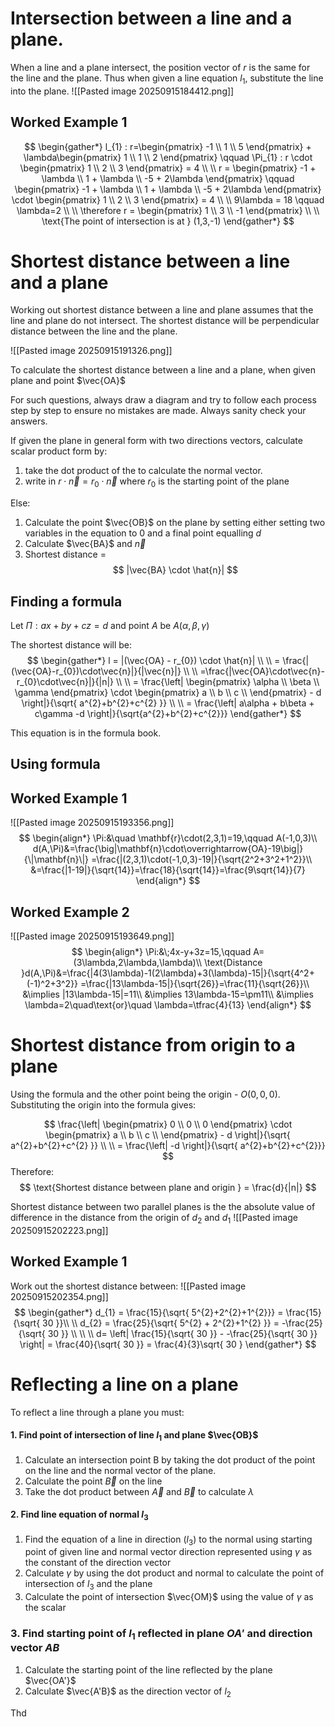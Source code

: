 # Intersection between a line and a plane. 
When a line and a plane intersect, the position vector of $r$ is the same for the line and the plane. Thus when given a line equation $l_{1}$, substitute the line into the plane. 
![[Pasted image 20250915184412.png]]

## Worked Example 1
$$
\begin{gather*}
l_{1} : r=\begin{pmatrix}
-1 \\
1 \\
5
\end{pmatrix} + \lambda\begin{pmatrix}
1 \\
1 \\
2
\end{pmatrix} \qquad \Pi_{1} : r \cdot \begin{pmatrix}
1 \\
2 \\
3
\end{pmatrix} = 4 \\ \\ 
r = \begin{pmatrix}
-1 + \lambda \\
1 + \lambda \\
-5 + 2\lambda
\end{pmatrix} \qquad \begin{pmatrix}
-1 + \lambda \\
1 + \lambda \\
-5 + 2\lambda
\end{pmatrix} \cdot \begin{pmatrix}
1 \\
2 \\
3
\end{pmatrix} = 4 \\ \\
9\lambda = 18 \qquad \lambda=2 \\ \\
\therefore r = \begin{pmatrix}
1 \\
3 \\
-1
\end{pmatrix} \\ \\
\text{The point of intersection is at } (1,3,-1)
\end{gather*}
$$

# Shortest distance between a line and a plane
Working out shortest distance between a line and plane assumes that the line and plane do not intersect. The shortest distance will be perpendicular distance between the line and the plane. 

![[Pasted image 20250915191326.png]]

To calculate the shortest distance between a line and a plane, when given plane and point $\vec{OA}$

For such questions, always draw a diagram and try to follow each process step by step to ensure no mistakes are made. Always sanity check your answers.

If given the plane in general form with two directions vectors, calculate scalar product form by:
1. take the dot product of the to calculate the normal vector. 
2. write in $r \cdot  \vec{n} = r_{0} \cdot  \vec{n}$ where $r_{0}$ is the starting point of the plane

Else:
1. Calculate the point $\vec{OB}$ on the plane by setting either setting two variables in the equation to 0 and a final point equalling $d$
2. Calculate $\vec{BA}$ and $\vec{n}$
3. Shortest distance = 
$$
|\vec{BA} \cdot  \hat{n}|
$$
## Finding a formula

Let $\Pi : ax+by+cz=d$ and point $A$ be $A(\alpha,\beta,\gamma)$

The shortest distance will be:
$$
\begin{gather*}
l = |(\vec{OA} - r_{0}) \cdot \hat{n}| \\ \\
= \frac{|(\vec{OA}-r_{0})\cdot\vec{n}|}{|\vec{n}|} \\ \\
=\frac{|\vec{OA}\cdot\vec{n}-r_{0}\cdot\vec{n}|}{|n|} \\ \\
= \frac{\left| \begin{pmatrix}
\alpha \\
\beta \\
\gamma
\end{pmatrix} \cdot \begin{pmatrix}
a \\
b \\
c \\
\end{pmatrix} - d \right|}{\sqrt{ a^{2}+b^{2}+c^{2} }} \\ \\
= \frac{\left| a\alpha + b\beta + c\gamma -d \right|}{\sqrt{a^{2}+b^{2}+c^{2}}}
\end{gather*}
$$

This equation is in the formula book.

## Using formula
## Worked Example 1
![[Pasted image 20250915193356.png]]
$$
\begin{align*}
\Pi:&\quad \mathbf{r}\cdot(2,3,1)=19,\qquad A(-1,0,3)\\
d(A,\Pi)&=\frac{\big|\mathbf{n}\cdot\overrightarrow{OA}-19\big|}{\|\mathbf{n}\|}
=\frac{|(2,3,1)\cdot(-1,0,3)-19|}{\sqrt{2^2+3^2+1^2}}\\
&=\frac{|1-19|}{\sqrt{14}}=\frac{18}{\sqrt{14}}=\frac{9\sqrt{14}}{7}
\end{align*}
$$

## Worked Example 2
![[Pasted image 20250915193649.png]]
$$
\begin{align*}
\Pi:&\;4x-y+3z=15,\qquad A=(3\lambda,2\lambda,\lambda)\\
\text{Distance }d(A,\Pi)&=\frac{|4(3\lambda)-1(2\lambda)+3(\lambda)-15|}{\sqrt{4^2+(-1)^2+3^2}}
=\frac{|13\lambda-15|}{\sqrt{26}}=\frac{11}{\sqrt{26}}\\
&\implies |13\lambda-15|=11\\
&\implies 13\lambda-15=\pm11\\
&\implies \lambda=2\quad\text{or}\quad \lambda=\tfrac{4}{13}
\end{align*}
$$

# Shortest distance from origin to a plane
Using the formula and the other point being the origin - $O(0,0,0)$. Substituting the origin into the formula gives:

$$
\frac{\left| \begin{pmatrix}
0 \\
0 \\
0
\end{pmatrix} \cdot \begin{pmatrix}
a \\
b \\
c \\
\end{pmatrix} - d \right|}{\sqrt{ a^{2}+b^{2}+c^{2} }} \\ \\
= \frac{\left|  -d \right|}{\sqrt{  a^{2}+b^{2}+c^{2}}}
$$Therefore:
$$
\text{Shortest distance between plane and origin } = \frac{d}{|n|}
$$

Shortest distance between two parallel planes is the the absolute value of difference in the distance from the origin of $d_{2}$ and $d_{1}$
![[Pasted image 20250915202223.png]]
## Worked Example 1
Work out the shortest distance between:
![[Pasted image 20250915202354.png]]
$$
\begin{gather*}
d_{1} = \frac{15}{\sqrt{ 5^{2}+2^{2}+1^{2}}} = \frac{15}{\sqrt{ 30 }}\\ \\
d_{2} = \frac{25}{\sqrt{ 5^{2} + 2^{2}+1^{2} }} = -\frac{25}{\sqrt{ 30 }} \\ \\ \\
d= \left| \frac{15}{\sqrt{ 30 }} - -\frac{25}{\sqrt{ 30 }} \right| = \frac{40}{\sqrt{ 30 }} = \frac{4}{3}\sqrt{ 30 }
\end{gather*}
$$


# Reflecting a line on a plane
To reflect a line through a plane you must:

#### 1. Find point of intersection of line $l_{1}$ and plane $\vec{OB}$
1. Calculate an intersection point B by taking the dot product of the point on the line and the normal vector of the plane. 
2. Calculate the point $\vec{B}$ on the line
3. Take the dot product between $\vec{A}$ and $\vec{B}$ to calculate $\lambda$

#### 2. Find line equation of normal $l_{3}$
1. Find the equation of a line in direction ($l_{3}$) to the normal using starting point of given line and normal vector direction represented using $\gamma$ as the constant of the direction vector
2. Calculate  $\gamma$ by using the dot product and  normal to calculate the point of intersection of $l_{3}$ and the plane
3. Calculate the point of intersection $\vec{OM}$ using the value of $\gamma$ as the scalar 

### 3. Find starting point of $l_{1}$ reflected in plane $OA'$ and direction vector $AB$
1. Calculate the starting point of the line reflected by the plane  $\vec{OA'}$ 
2. Calculate $\vec{A'B}$  as the direction vector of $l_{2}$

Thd
